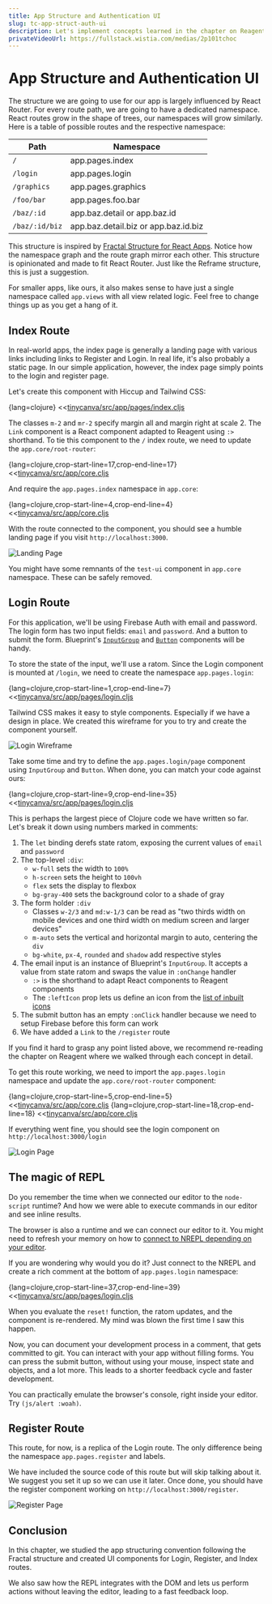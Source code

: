 ```yaml
---
title: App Structure and Authentication UI
slug: tc-app-struct-auth-ui
description: Let's implement concepts learned in the chapter on Reagent and React Router to build a login page. Plus the magic of REPL.
privateVideoUrl: https://fullstack.wistia.com/medias/2p101tchoc
---
```


# App Structure and Authentication UI
The structure we are going to use for our app is largely influenced by React Router. For every route path, we are going to have a dedicated namespace. React routes grow in the shape of trees, our namespaces will grow similarly. Here is a table of possible routes and the respective namespace:

| Path           | Namespace                            |
|----------------|--------------------------------------|
| `/`            | app.pages.index                      |
| `/login`       | app.pages.login                      |
| `/graphics`    | app.pages.graphics                   |
| `/foo/bar`     | app.pages.foo.bar                    |
| `/baz/:id`     | app.baz.detail or app.baz.id         |
| `/baz/:id/biz` | app.baz.detail.biz or app.baz.id.biz |

This structure is inspired by [Fractal Structure for React Apps](https://hackernoon.com/fractal-a-react-app-structure-for-infinite-scale-4dab943092af).
Notice how the namespace graph and the route graph mirror each other. This structure is opinionated and made to fit React Router. Just like the Reframe structure, this is just a suggestion.

For smaller apps, like ours, it also makes sense to have just a single namespace called `app.views` with all view related logic. Feel free to change things up as you get a hang of it.

## Index Route
In real-world apps, the index page is generally a landing page with various links including links to Register and Login. In real life, it's also probably a static page. In our simple application, however, the index page simply points to the login and register page.

Let's create this component with Hiccup and Tailwind CSS:

{lang=clojure}
<<[tinycanva/src/app/pages/index.cljs](./protected/source_code/tinycanva/src/app/pages/index.cljs)

The classes `m-2` and `mr-2` specify margin all and margin right at scale 2. The `Link` component is a React component adapted to Reagent using `:>` shorthand. To tie this component to the `/` index route, we need to update the `app.core/root-router`:

{lang=clojure,crop-start-line=17,crop-end-line=17}
<<[tinycanva/src/app/core.cljs](./protected/source_code/tinycanva/src/app/core.cljs)

And require the `app.pages.index` namespace in `app.core`:

{lang=clojure,crop-start-line=4,crop-end-line=4}
<<[tinycanva/src/app/core.cljs](./protected/source_code/tinycanva/src/app/core.cljs)

With the route connected to the component, you should see a humble landing page if you visit `http://localhost:3000`.

![Landing Page](./public/assets/index.png)

You might have some remnants of the `test-ui` component in `app.core` namespace. These can be safely removed.

## Login Route
For this application, we'll be using Firebase Auth with email and password. The login form has two input fields: `email` and `password`. And a button to submit the form. Blueprint's [`InputGroup`](https://blueprintjs.com/docs/#core/components/text-inputs.input-group) and [`Button`](https://blueprintjs.com/docs/#core/components/button) components will be handy.

To store the state of the input, we'll use a ratom. Since the Login component is mounted at `/login`, we need to create the namespace `app.pages.login`:

{lang=clojure,crop-start-line=1,crop-end-line=7}
<<[tinycanva/src/app/pages/login.cljs](./protected/source_code/tinycanva/src/app/pages/login.cljs)

Tailwind CSS makes it easy to style components. Especially if we have a design in place. We created this wireframe for you to try and create the component yourself.

![Login Wireframe](./public/assets/login-wireframe.png)

Take some time and try to define the `app.pages.login/page` component using `InputGroup` and `Button`. When done, you can match your code against ours:

{lang=clojure,crop-start-line=9,crop-end-line=35}
<<[tinycanva/src/app/pages/login.cljs](./protected/source_code/tinycanva/src/app/pages/login.cljs)

This is perhaps the largest piece of Clojure code we have written so far. Let's break it down using numbers marked in comments:
1. The `let` binding derefs state ratom, exposing the current values of `email` and `password`
2. The top-level `:div`:
   - `w-full` sets the width to `100%`
   - `h-screen` sets the height to `100vh`
   - `flex` sets the display to flexbox
   - `bg-gray-400` sets the background color to a shade of gray
3. The form holder `:div`
   - Classes `w-2/3` and `md:w-1/3` can be read as "two thirds width on mobile devices and one third width on medium screen and larger devices"
   - `m-auto` sets the vertical and horizontal margin to auto, centering the `div`
   - `bg-white`, `px-4`, `rounded` and `shadow` add respective styles
4. The email input is an instance of Blueprint's `InputGroup`. It accepts a value from state ratom and swaps the value in `:onChange` handler
   - `:>` is the shorthand to adapt React components to Reagent components
   - The `:leftIcon` prop lets us define an icon from the [list of inbuilt icons](https://blueprintjs.com/docs/#icons)
5. The submit button has an empty `:onClick` handler because we need to setup Firebase before this form can work
6. We have added a `Link` to the `/register` route

If you find it hard to grasp any point listed above, we recommend re-reading the chapter on Reagent where we walked through each concept in detail.

To get this route working, we need to import the `app.pages.login` namespace and update the `app.core/root-router` component:

{lang=clojure,crop-start-line=5,crop-end-line=5}
<<[tinycanva/src/app/core.cljs](./protected/source_code/tinycanva/src/app/core.cljs)
{lang=clojure,crop-start-line=18,crop-end-line=18}
<<[tinycanva/src/app/core.cljs](./protected/source_code/tinycanva/src/app/core.cljs)

If everything went fine, you should see the login component on `http://localhost:3000/login`

![Login Page](./public/assets/login.png)


## The magic of REPL
Do you remember the time when we connected our editor to the `node-script` runtime? And how we were able to execute commands in our editor and see inline results.

The browser is also a runtime and we can connect our editor to it. You might need to refresh your memory on how to [connect to NREPL depending on your editor](/courses/tinycanva-clojure-for-react-developers/language-semantics-nrepl/#connecting-your-editor-to-the-nrepl).

If you are wondering why would you do it? Just connect to the NREPL and create a rich comment at the bottom of `app.pages.login` namespace:

{lang=clojure,crop-start-line=37,crop-end-line=39}
<<[tinycanva/src/app/pages/login.cljs](./protected/source_code/tinycanva/src/app/pages/login.cljs)

When you evaluate the `reset!` function, the ratom updates, and the component is re-rendered. My mind was blown the first time I saw this happen.

Now, you can document your development process in a comment, that gets committed to git. You can interact with your app without filling forms. You can press the submit button, without using your mouse, inspect state and objects, and a lot more. This leads to a shorter feedback cycle and faster development.

You can practically emulate the browser's console, right inside your editor. Try `(js/alert :woah)`.

## Register Route
This route, for now, is a replica of the Login route. The only difference being the namespace `app.pages.register` and labels.

We have included the source code of this route but will skip talking about it. We suggest you set it up so we can use it later. Once done, you should have the register component working on `http://localhost:3000/register`.


![Register Page](./public/assets/register.png)

## Conclusion
In this chapter, we studied the app structuring convention following the Fractal structure and created UI components for Login, Register, and Index routes.

We also saw how the REPL integrates with the DOM and lets us perform actions without leaving the editor, leading to a fast feedback loop.


